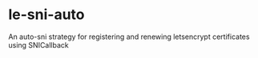 # le-sni-auto
An auto-sni strategy for registering and renewing letsencrypt certificates using SNICallback
